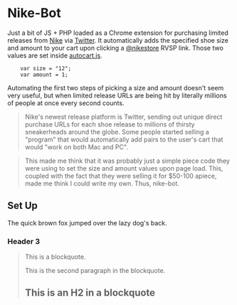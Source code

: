 Nike-Bot
========

Just a bit of JS + PHP loaded as a Chrome extension for purchasing limited releases from [Nike](http://nike.com) via [Twitter](http://www.twitter.com). It automatically adds the specified shoe size and amount to your cart upon clicking a [@nikestore](http://twitter.com/nikestore) RVSP link. Those two values are set inside [autocart.js](/chrome-extension/autocart.js).

        var size = "12";
        var amount = 1;

Automating the first two steps of picking a size and amount doesn't seem very useful, but when limited release URLs are being hit by literally millions of people at once every second counts.

> Nike's newest release platform is Twitter, sending out unique direct purchase URLs for each shoe release to millions of  thirsty sneakerheads around the globe. Some people started selling a "program" that would automatically add pairs to the  user's cart that would "work on both Mac and PC". 

> This made me think that it was probably just a simple piece code they were using to set the size and amount values upon page load. This, coupled with the fact that they were selling it for $50-100 apiece, made me think I could write my own. Thus, nike-bot.


Set Up
---------------------

The quick brown fox jumped over the lazy
dog's back.

### Header 3

> This is a blockquote.
> 
> This is the second paragraph in the blockquote.
>
> ## This is an H2 in a blockquote
